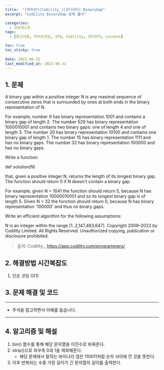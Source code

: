 ```yaml
---
title:  "[파이썬][Codility_][코디리티] BinaryGap"
excerpt: "Codility BinaryGap 문제 풀이"

categories:
  - 코딩테스트
tags:
  - [알고리즘, 라이브코딩, 코테, Codility, 코디리티, Lessons]

toc: true
toc_sticky: true
 
date: 2022-06-22
last_modified_at: 2022-06-22
---
```



## 1. 문제

A binary gap within a positive integer N is any maximal sequence of consecutive zeros that is surrounded by ones at both ends in the binary representation of N.

For example, number 9 has binary representation 1001 and contains a binary gap of length 2. The number 529 has binary representation 1000010001 and contains two binary gaps: one of length 4 and one of length 3. The number 20 has binary representation 10100 and contains one binary gap of length 1. The number 15 has binary representation 1111 and has no binary gaps. The number 32 has binary representation 100000 and has no binary gaps.

Write a function:

def solution(N)

that, given a positive integer N, returns the length of its longest binary gap. The function should return 0 if N doesn't contain a binary gap.

For example, given N = 1041 the function should return 5, because N has binary representation 10000010001 and so its longest binary gap is of length 5. Given N = 32 the function should return 0, because N has binary representation '100000' and thus no binary gaps.

Write an efficient algorithm for the following assumptions:

N is an integer within the range [1..2,147,483,647].
Copyright 2009–2022 by Codility Limited. All Rights Reserved. Unauthorized copying, publication or disclosure prohibited.


> 출처: Codility_, https://app.codility.com/programmers/

## 2. 해결방법 시간복잡도
1. 단순 코딩 O(1)


## 3. 문제 해결 및 코드
--- 

<script src="https://gist.github.com/godhin/334cd7a9c941c122e1b003be1f21228b.js"></script>

- 주석을 참고하면서 이해를 돕습니다.
---

## 4. 알고리즘 및 해설

1. bin() 함수를 통해 해당 문자열을 이진수로 바꿔준다.
2. strip()으로 좌우측 0과 1을 제외해준다.
    - 해당 문제에서 말하는 바이너리 갭은 110011처럼 숫자 사이에 낀 것을 뜻한다.
3. 이후 반복되는 수중 가장 길이가 긴 문자열의 길이를 출력한다.